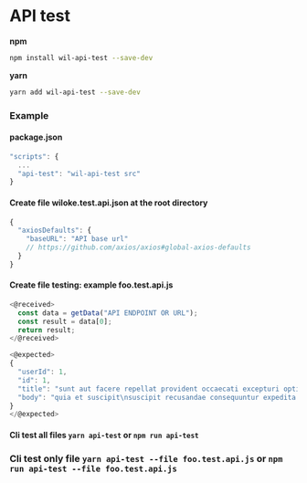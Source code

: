 # API test

**npm**

```bash
npm install wil-api-test --save-dev
```

**yarn**

```bash
yarn add wil-api-test --save-dev
```

### Example

#### package.json
```js
"scripts": {
  ...
  "api-test": "wil-api-test src"
}
```

#### Create file wiloke.test.api.json at the root directory
```js
{
  "axiosDefaults": {
    "baseURL": "API base url"
    // https://github.com/axios/axios#global-axios-defaults
  }
}
```

#### Create file testing: example foo.test.api.js
```js
<@received>
  const data = getData("API ENDPOINT OR URL");
  const result = data[0];
  return result;
</@received>

<@expected>
{
  "userId": 1,
  "id": 1,
  "title": "sunt aut facere repellat provident occaecati excepturi optio reprehenderit",
  "body": "quia et suscipit\nsuscipit recusandae consequuntur expedita et cum\nreprehenderit molestiae ut ut quas totam\nnostrum rerum est autem sunt rem eveniet architecto"
}
</@expected>
```

#### Cli test all files `yarn api-test` or `npm run api-test`

### Cli test only file `yarn api-test --file foo.test.api.js` or `npm run api-test --file foo.test.api.js`